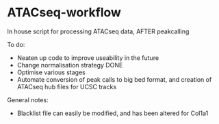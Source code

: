 # ATACseq-workflow

In house script for processing ATACseq data, AFTER peakcalling

To do:
* Neaten up code to improve useability in the future
* Change normalisation strategy DONE
* Optimise various stages
* Automate conversion of peak calls to big bed format, and creation of ATACseq hub files for UCSC tracks

General notes:
* Blacklist file can easily be modified, and has been altered for Col1a1
